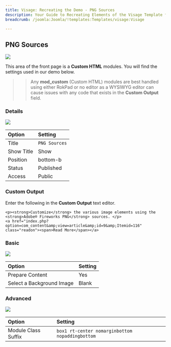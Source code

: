 ```yaml
---
title: Visage: Recreating the Demo - PNG Sources
description: Your Guide to Recreating Elements of the Visage Template for Joomla
breadcrumb: /joomla:Joomla/!templates:Templates/visage:Visage

---
```


PNG Sources
-----

![][demo]

This area of the front page is a **Custom HTML** modules. You will find the settings used in our demo below. 

>> Any **mod_custom** (Custom HTML) modules are best handled using either RokPad or no editor as a WYSIWYG editor can cause issues with any code that exists in the **Custom Output** field.

### Details
![][demo2]

| Option     | Setting       |  
| :--------- | :------------ |  
| Title      | `PNG Sources` |  
| Show Title | Show          |  
| Position   | bottom-b      |  
| Status     | Published     |  
| Access     | Public        |  

### Custom Output
Enter the following in the **Custom Output** text editor.

~~~
<p><strong>Customize</strong> the various image elements using the <strong>Adobe® Fireworks PNG</strong> sources. </p>
<a href="index.php?option=com_content&amp;view=article&amp;id=9&amp;Itemid=116" class="readon"><span>Read More</span></a>
~~~

### Basic
![][demo3]

| Option                    | Setting |  
| :------------------------ | :------ |  
| Prepare Content           | Yes     |  
| Select a Background Image | Blank   |

### Advanced
![][demo4]

| Option              | Setting                                         |  
| :------------------ | :---------------------------------------------- |  
| Module Class Suffix | `box1 rt-center nomarginbottom nopaddingbottom` |  

[demo]: assets/demo_13.jpeg
[demo2]: assets/png_1.jpeg
[demo3]: assets/png_2.jpeg
[demo4]: assets/png_3.jpeg